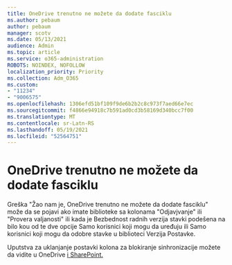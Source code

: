 ```yaml
---
title: OneDrive trenutno ne možete da dodate fasciklu
ms.author: pebaum
author: pebaum
manager: scotv
ms.date: 05/13/2021
audience: Admin
ms.topic: article
ms.service: o365-administration
ROBOTS: NOINDEX, NOFOLLOW
localization_priority: Priority
ms.collection: Adm_O365
ms.custom:
- "11234"
- "9006575"
ms.openlocfilehash: 1306efd51bf109f9de6b2b2c8c973f7aed66e7ec
ms.sourcegitcommit: f4866e94918c7b591ad0cd3b58169d340bcc7f00
ms.translationtype: MT
ms.contentlocale: sr-Latn-RS
ms.lasthandoff: 05/19/2021
ms.locfileid: "52564751"
---
```

# <a name="onedrive-cant-add-your-folder-right-now"></a>OneDrive trenutno ne možete da dodate fasciklu

Greška "Žao nam je, OneDrive trenutno ne možete da dodate fasciklu"  može da  se pojavi ako imate biblioteke sa  kolonama "Odjavjvanje" ili "Provera valjanosti" ili kada je Bezbednost radnih verzija stavki podešena na bilo kou od te dve opcije Samo korisnici koji mogu da uređuju ili Samo korisnici koji mogu da odobre stavke u biblioteci Verzija Postavke.   

Uputstva za uklanjanje postavki kolona za blokiranje sinhronizacije možete da vidite u OneDrive [i SharePoint.](https://support.microsoft.com/office/64883a5d-228e-48f5-b3d2-eb39e07630fa)


